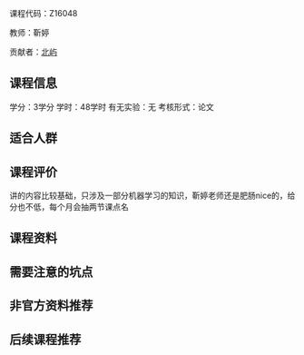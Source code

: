 课程代码：Z16048

教师：靳婷

贡献者：[北屿](https://github.com/beiyuouo/)

## 课程信息

学分：3学分
学时：48学时
有无实验：无
考核形式：论文

## 适合人群


## 课程评价

讲的内容比较基础，只涉及一部分机器学习的知识，靳婷老师还是肥肠nice的，给分也不低，每个月会抽两节课点名

## 课程资料


## 需要注意的坑点


## 非官方资料推荐


## 后续课程推荐

